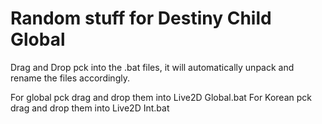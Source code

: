 # Random stuff for Destiny Child Global

Drag and Drop pck into the .bat files, it will automatically unpack and rename the files accordingly.

For global pck drag and drop them into Live2D Global.bat
For Korean pck drag and drop them into Live2D Int.bat
